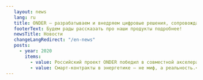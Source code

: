 ```yaml
---
   layout: news
   lang: ru
   title: ONDER — разрабатываем и внедряем цифровые решения, сопровождаем преобразования в энергетике промышленности
   footerText: Будем рады рассказать про наши продукты подробнее!
   newsTitle: Новости
   changeLangRedirect: "/en-news"
   posts: 
     - year: 2020
       items:
         - value: Российский проект ONDER победил в совместной акселерационной программе ИВФ РТ и Pulsar.<br> <a href="https://www.figma.com/exit?url=https%3A%2F%2Fgridcom-rt.ru%2Fpress-tsentr%2Fnovosti%2Fsmart-kontrakty-v-energetike-ne-mif-a-realnost-%2F" target="_blank">Сетевая компания</a>
         - value: Смарт-контракты в энергетике – не миф, а реальность.<br> <a href="https://rb.ru/news/onder-pulsar/" target="_blank">rb.ru</a>
---
```


